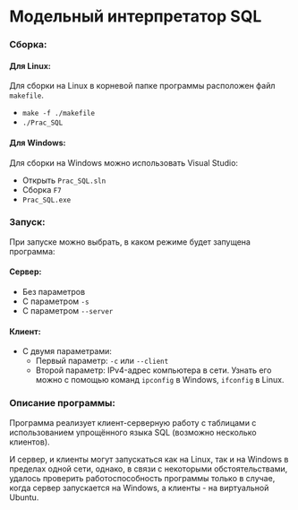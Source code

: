 # Модельный интерпретатор SQL

### Сборка:

#### Для Linux:

Для сборки на Linux в корневой папке программы расположен файл `makefile`.

* `make -f ./makefile`
* `./Prac_SQL`

#### Для Windows:

Для сборки на Windows можно использовать Visual Studio:

* Открыть `Prac_SQL.sln`
* Сборка `F7`
* `Prac_SQL.exe`



### Запуск:

При запуске можно выбрать, в каком режиме будет запущена программа:

#### Сервер:

* Без параметров
* С параметром `-s`
* С параметром `--server`



#### Клиент:

* С двумя параметрами:
  * Первый параметр: `-c` или `--client`
  * Второй параметр: IPv4-адрес компьютера в сети. Узнать его можно с помощью команд `ipconfig` в Windows, `ifconfig` в Linux.



### Описание программы:

Программа реализует клиент-серверную работу с таблицами с использованием упрощённого языка SQL (возможно несколько клиентов).

И сервер, и клиенты могут запускаться как на Linux, так и на Windows в пределах одной сети, однако, в связи с некоторыми обстоятельствами, удалось проверить работоспособность программы только в случае, когда сервер запускается на Windows, а клиенты - на виртуальной Ubuntu.